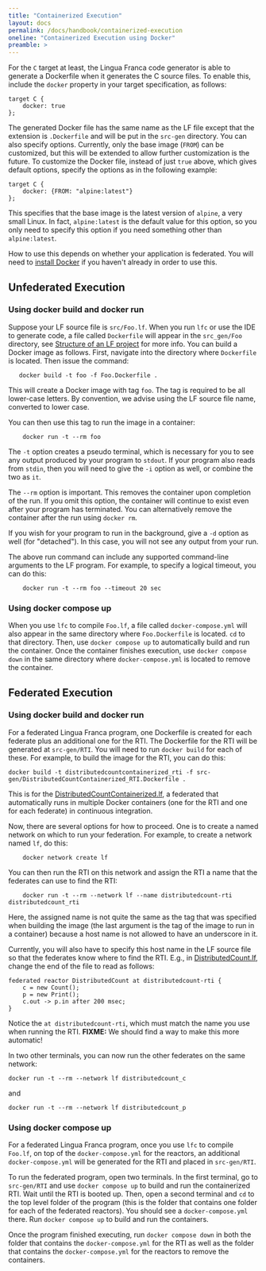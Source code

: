 ```yaml
---
title: "Containerized Execution"
layout: docs
permalink: /docs/handbook/containerized-execution
oneline: "Containerized Execution using Docker"
preamble: >
---
```


For the `C` target at least, the Lingua Franca code generator is able to generate a Dockerfile when it generates the C source files. To enable this, include the `docker` property in your target specification, as follows:

```
target C {
    docker: true
};
```

The generated Docker file has the same name as the LF file except that the extension is `.Dockerfile` and will be put in the `src-gen` directory. You can also specify options. Currently, only the base image (`FROM`) can be customized, but this will be extended to allow further customization is the future. To customize the Docker file, instead of just `true` above, which gives default options, specify the options as in the following example:

```
target C {
    docker: {FROM: "alpine:latest"}
};
```

This specifies that the base image is the latest version of `alpine`, a very small Linux. In fact, `alpine:latest` is the default value for this option, so you only need to specify this option if you need something other than `alpine:latest`.

How to use this depends on whether your application is federated. You will need to [install Docker](https://docs.docker.com/get-docker/) if you haven't already in order to use this.

## Unfederated Execution

### Using docker build and docker run

Suppose your LF source file is `src/Foo.lf`. When you run `lfc` or use the IDE to generate code, a file called `Dockerfile` will appear in the `src_gen/Foo` directory, see [Structure of an LF project](/docs/handbook/a-first-reactor#structure-of-an-lf-project) for more info. You can build a Docker image as follows. First, navigate into the directory where `Dockerfile` is located. Then issue the command:

```
   docker build -t foo -f Foo.Dockerfile .
```

This will create a Docker image with tag `foo`. The tag is required to be all lower-case letters. By convention, we advise using the LF source file name, converted to lower case.

You can then use this tag to run the image in a container:

```
    docker run -t --rm foo
```

The `-t` option creates a pseudo terminal, which is necessary for you to see any output produced by your program to `stdout`. If your program also reads from `stdin`, then you will need to give the `-i` option as well, or combine the two as `it`.

The `--rm` option is important. This removes the container upon completion of the run. If you omit this option, the container will continue to exist even after your program has terminated. You can alternatively remove the container after the run using `docker rm`.

If you wish for your program to run in the background, give a `-d` option as well (for "detached"). In this case, you will not see any output from your run.

The above run command can include any supported command-line arguments to the LF program. For example, to specify a logical timeout, you can do this:

```
    docker run -t --rm foo --timeout 20 sec
```

### Using docker compose up

When you use `lfc` to compile `Foo.lf`, a file called `docker-compose.yml` will also appear in the same directory where `Foo.Dockerfile` is located. `cd` to that directory. Then, use `docker compose up` to automatically build and run the container. Once the container finishes execution, use `docker compose down` in the same directory where `docker-compose.yml` is located to remove the container.

## Federated Execution

### Using docker build and docker run

For a federated Lingua Franca program, one Dockerfile is created for each federate plus an additional one for the RTI. The Dockerfile for the RTI will be generated at `src-gen/RTI`. You will need to run `docker build` for each of these. For example, to build the image for the RTI, you can do this:

```
docker build -t distributedcountcontainerized_rti -f src-gen/DistributedCountContainerized_RTI.Dockerfile .
```

This is for the [DistributedCountContainerized.lf](https://github.com/lf-lang/lingua-franca/blob/master/test/C/src/docker/federated/DistributedCountContainerized.lf), a federated that automatically runs in multiple Docker containers (one for the RTI and one for each federate) in continuous integration.

Now, there are several options for how to proceed. One is to create a named network on which to run your federation. For example, to create a network named `lf`, do this:

```
    docker network create lf
```

You can then run the RTI on this network and assign the RTI a name that the federates can use to find the RTI:

```
    docker run -t --rm --network lf --name distributedcount-rti distributedcount_rti
```

Here, the assigned name is not quite the same as the tag that was specified when building the image (the last argument is the tag of the image to run in a container) because a host name is not allowed to have an underscore in it.

Currently, you will also have to specify this host name in the LF source file so that the federates know where to find the RTI. E.g., in [DistributedCount.lf](https://github.com/lf-lang/lingua-franca/blob/master/test/C/DistributedCount.lf), change the end of the file to read as follows:

```
federated reactor DistributedCount at distributedcount-rti {
    c = new Count();
    p = new Print();
    c.out -> p.in after 200 msec;
}
```

Notice the `at distributedcount-rti`, which must match the name you use when running the RTI. **FIXME:** We should find a way to make this more automatic!

In two other terminals, you can now run the other federates on the same network:

```
docker run -t --rm --network lf distributedcount_c
```

and

```
docker run -t --rm --network lf distributedcount_p
```

### Using docker compose up

For a federated Lingua Franca program, once you use `lfc` to compile `Foo.lf`, on top of the `docker-compose.yml` for the reactors, an additional `docker-compose.yml` will be generated for the RTI and placed in `src-gen/RTI`.

To run the federated program, open two terminals. In the first terminal, go to `src-gen/RTI` and use `docker compose up` to build and run the containerized RTI. Wait until the RTI is booted up. Then, open a second terminal and `cd` to the top level folder of the program (this is the folder that contains one folder for each of the federated reactors). You should see a `docker-compose.yml` there. Run `docker compose up` to build and run the containers.

Once the program finished executing, run `docker compose down` in both the folder that contains the `docker-compose.yml` for the RTI as well as the folder that contains the `docker-compose.yml` for the reactors to remove the containers.
